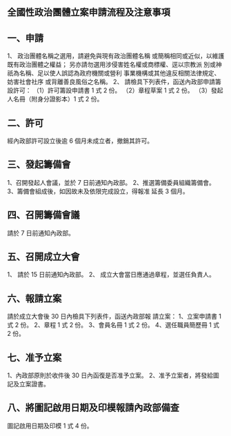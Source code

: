 全國性政治團體立案申請流程及注意事項
------------------------------------

一、申請
--------

1、 政治團體名稱之選用，請避免與現有政治團體名稱
或簡稱相同或近似，以維護既有政治團體之權益；
另亦請勿選用涉侵害姓名權或商標權、逕以宗教派
別或神祇為名稱、足以使人誤認為政府機關或營利
事業機構或其他違反相關法律規定、妨害社會社序
或背離善良風俗之名稱。
2、 請檢具下列表件，函送內政部申請籌設許可：
（1）許可籌設申請書 1 式 2 份。
（2）章程草案 1 式 2 份。
（3）發起人名冊（附身分證影本）1 式 2 份。


二、許可
--------

經內政部許可設立後逾 6 個月未成立者，撤銷其許可。


三、發起籌備會
--------------

1、召開發起人會議，並於 7 日前通知內政部。
2、推選籌備委員組織籌備會。
3、籌備會組成後，如因故未及依限完成設立，得報准
延長 3 個月。


四、召開籌備會議
----------------

請於 7 日前通知內政部。


五、召開成立大會
----------------

1、 請於 15 日前通知內政部。
2、 成立大會當日應通過章程，並選任負責人。


六、報請立案
------------

請於成立大會後 30 日內檢具下列表件，函送內政部報
請立案：
1、立案申請書 1 式 2 份。
2、章程 1 式 2 份。
3、會員名冊 1 式 2 份。
4、選任職員簡歷冊 1 式 2 份。


七、准予立案
------------

1、內政部原則於收件後 30 日內函復是否准予立案。
2、准予立案者，將發給圖記及立案證書。


八、將圖記啟用日期及印模報請內政部備查
--------------------------------------

圖記啟用日期及印模 1 式 4 份。


